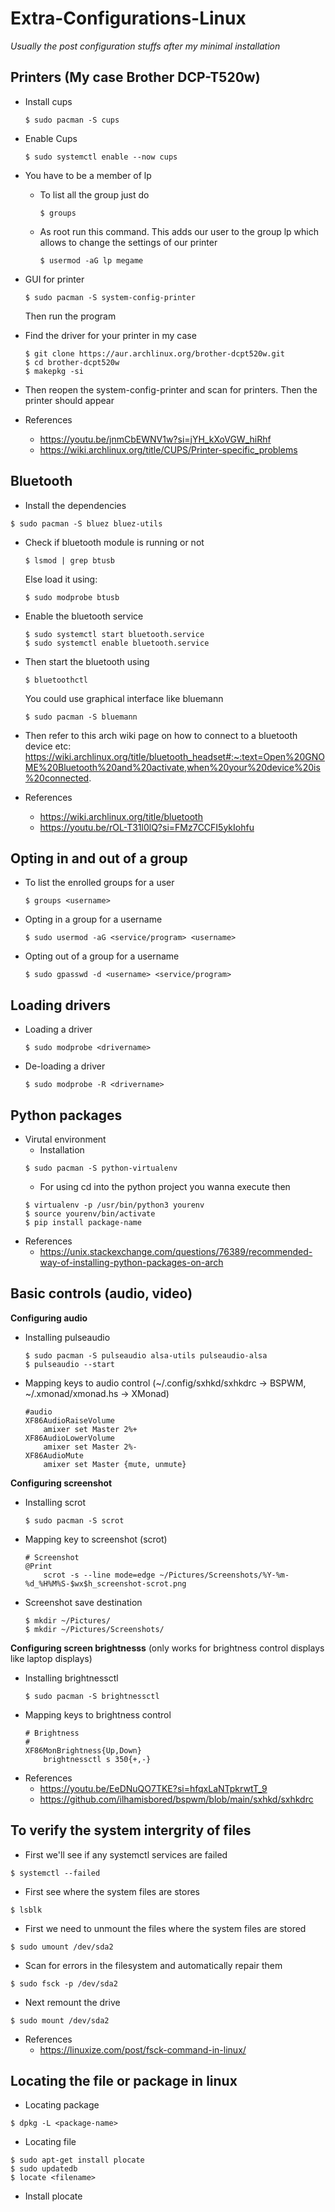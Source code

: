# Extra-Configurations-Linux
*Usually the post configuration stuffs after my minimal installation*

## Printers (My case Brother DCP-T520w)

- Install cups
  ```
  $ sudo pacman -S cups
  ```
- Enable Cups
  ```
  $ sudo systemctl enable --now cups
  ```
- You have to be a member of lp
  - To list all the group just do
    ```
    $ groups
    ```
  - As root run this command. This adds our user to the group lp which allows to change the settings of our printer
    ```
    $ usermod -aG lp megame
    ```
- GUI for printer
  ```
  $ sudo pacman -S system-config-printer
  ```
  Then run the program
  
- Find the driver for your printer in my case
  ```
  $ git clone https://aur.archlinux.org/brother-dcpt520w.git
  $ cd brother-dcpt520w
  $ makepkg -si
  ```
- Then reopen the system-config-printer and scan for printers. Then the printer should appear

- References
  - https://youtu.be/jnmCbEWNV1w?si=jYH_kXoVGW_hiRhf
  - https://wiki.archlinux.org/title/CUPS/Printer-specific_problems
 

## Bluetooth

- Install the dependencies
```
$ sudo pacman -S bluez bluez-utils
```

- Check if bluetooth module is running or not
  ```
  $ lsmod | grep btusb
  ```
  Else load it using:
  ```
  $ sudo modprobe btusb
  ```
  
- Enable the bluetooth service
  ```
  $ sudo systemctl start bluetooth.service
  $ sudo systemctl enable bluetooth.service
  ```

- Then start the bluetooth using
  ```
  $ bluetoothctl
  ```
  You could use graphical interface like bluemann
  ```
  $ sudo pacman -S bluemann
  ```
- Then refer to this arch wiki page on how to connect to a bluetooth device etc: https://wiki.archlinux.org/title/bluetooth_headset#:~:text=Open%20GNOME%20Bluetooth%20and%20activate,when%20your%20device%20is%20connected.
  
- References
  - https://wiki.archlinux.org/title/bluetooth
  - https://youtu.be/rOL-T31l0lQ?si=FMz7CCFI5ykIohfu

## Opting in and out of a group

- To list the enrolled groups for a user
  ```
  $ groups <username>
  ```
- Opting in a group for a username
  ```
  $ sudo usermod -aG <service/program> <username>
  ```
- Opting out of a group for a username
  ```
  $ sudo gpasswd -d <username> <service/program>
  ```

## Loading drivers

- Loading a driver
  ```
  $ sudo modprobe <drivername>
  ```
- De-loading a driver
  ```
  $ sudo modprobe -R <drivername>
  ```

## Python packages

- Virutal environment
  - Installation
  ```
  $ sudo pacman -S python-virtualenv
  ```
  - For using cd into the python project you wanna execute then
  ```
  $ virtualenv -p /usr/bin/python3 yourenv
  $ source yourenv/bin/activate
  $ pip install package-name
  ```
- References
  - https://unix.stackexchange.com/questions/76389/recommended-way-of-installing-python-packages-on-arch
## Basic controls (audio, video)

**Configuring audio**
- Installing pulseaudio
  ```
  $ sudo pacman -S pulseaudio alsa-utils pulseaudio-alsa
  $ pulseaudio --start
  ```
- Mapping keys to audio control (~/.config/sxhkd/sxhkdrc -> BSPWM, ~/.xmonad/xmonad.hs -> XMonad)
  ```
  #audio
  XF86AudioRaiseVolume
	  amixer set Master 2%+
  XF86AudioLowerVolume
	  amixer set Master 2%-
  XF86AudioMute
	  amixer set Master {mute, unmute}
  ```

**Configuring screenshot**
- Installing scrot
  ```
  $ sudo pacman -S scrot
  ```
- Mapping key to screenshot (scrot)
  ```
  # Screenshot
  @Print
	  scrot -s --line mode=edge ~/Pictures/Screenshots/%Y-%m-%d_%H%M%S-$wx$h_screenshot-scrot.png
  ```
- Screenshot save destination
  ```
  $ mkdir ~/Pictures/
  $ mkdir ~/Pictures/Screenshots/
  ```

**Configuring screen brightnesss** (only works for brightness control displays like laptop displays)
- Installing brightnessctl
  ```
  $ sudo pacman -S brightnessctl
  ```
- Mapping keys to brightness control
  ```
  # Brightness
  #
  XF86MonBrightness{Up,Down}
	  brightnessctl s 350{+,-}
  ```
- References
  - https://youtu.be/EeDNuQO7TKE?si=hfqxLaNTpkrwtT_9
  - https://github.com/ilhamisbored/bspwm/blob/main/sxhkd/sxhkdrc

## To verify the system intergrity of files
- First we'll see if any systemctl services are failed
```
$ systemctl --failed
```
- First see where the system files are stores
```
$ lsblk
```
- First we need to unmount the files where the system files are stored
```
$ sudo umount /dev/sda2
```
- Scan for errors in the filesystem and automatically repair them
```
$ sudo fsck -p /dev/sda2
```
- Next remount the drive
```
$ sudo mount /dev/sda2
```

- References
  - https://linuxize.com/post/fsck-command-in-linux/
## Locating the file or package in linux
- Locating package
```
$ dpkg -L <package-name>
```
- Locating file
```
$ sudo apt-get install plocate
$ sudo updatedb
$ locate <filename>
```
- Install plocate
```

```
